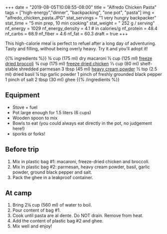 +++
date = "2019-08-05T10:08:55-08:00"
title = "Alfredo Chicken Pasta"
tags = ["high-energy","dinner", "backpacking", "one pot", "pasta"]
img = "alfredo_chicken_pasta.JPG"
stat_servings = "1 very hungry backpacker"
stat_time = "5 min prep, 10 min cooking"
stat_weight = " 252 g / serving"
nf_energy = 1029
nf_energy_density = 4.1 # in calories/g
nf_protein = 48.4
nf_carbs = 68.9
nf_fiber = 4.6
nf_fat = 60.3
draft = true
+++

This high-calorie meal is perfect to refuel after a long day of adventuring. Tasty and filling, without being overly heavy. Try it and you'll adopt it!
 
{{% ingredients %}}
¾ cup (175 ml) dry macaroni
½ cup (125 ml) <a target="_blank" href="https://www.amazon.com/gp/product/B00846WORO/ref=as_li_tl?ie=UTF8&camp=1789&creative=9325&creativeASIN=B00846WORO&linkCode=as2&tag=gourmethiking-20&linkId=61f739a2f45abd6063dc8d1ea748a725">freeze dried broccoli</a><img src="//ir-na.amazon-adsystem.com/e/ir?t=gourmethiking-20&l=am2&o=1&a=B00846WORO" width="1" height="1" border="0" alt="" style="border:none !important; margin:0px !important;" /> 
¾ cup (175 ml) <a target="_blank" href="https://www.amazon.com/gp/product/B000M8071M/ref=as_li_tl?ie=UTF8&camp=1789&creative=9325&creativeASIN=B000M8071M&linkCode=as2&tag=gourmethiking-20&linkId=9844477455f5e823b7f670506e351c0b">freeze dried chicken</a><img src="//ir-na.amazon-adsystem.com/e/ir?t=gourmethiking-20&l=am2&o=1&a=B000M8071M" width="1" height="1" border="0" alt="" style="border:none !important; margin:0px !important;" />
⅓ cup (80 ml) shelf-stable shredded parmesan
3 tbsp (45 ml) <a target="_blank" href="https://www.amazon.com/gp/product/B01A03E494/ref=as_li_tl?ie=UTF8&camp=1789&creative=9325&creativeASIN=B01A03E494&linkCode=as2&tag=gourmethiking-20&linkId=3df13fed05af087ef3851566461f3cc1">heavy cream powder</a><img src="//ir-na.amazon-adsystem.com/e/ir?t=gourmethiking-20&l=am2&o=1&a=B01A03E494" width="1" height="1" border="0" alt="" style="border:none !important; margin:0px !important;" />
½ tsp (2.5 ml)  dried basil
¼ tsp garlic powder
1 pinch of freshly grounded black pepper
1 pinch of salt
2 tbsp (30 ml) ghee
{{% /ingredients %}}

## Equipment
- Stove + fuel
- Pot large enough for 1.5 liters (6 cups)
- Wooden spoon to mix
- Bowls to eat (you could always eat directly in the pot, no judgement here!)
- sporks or forks!
 
## Before trip
1. Mix in plastic bag #1: macaroni, freeze-dried chicken and broccoli.
1. Mix in plastic bag #2: parmesan, heavy cream powder, basil, garlic powder, ground black pepper and salt.
1. Pack the ghee in a leakproof container.
 
## At camp
1. Bring 2¼ cup (560 ml) of water to boil.
1. Pour content of bag #1.
1. Cook until pasta are al dente. Do NOT drain. Remove from heat.
1. Add the content of plastic bag #2 and ghee.
1. Mix well and enjoy!
 

